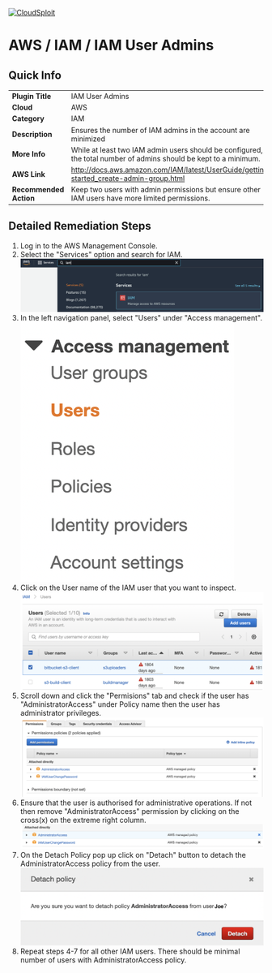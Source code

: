 [![CloudSploit](https://cloudsploit.com/img/logo-new-big-text-100.png "CloudSploit")](https://cloudsploit.com)

# AWS / IAM / IAM User Admins

## Quick Info

| | |
|-|-|
| **Plugin Title** | IAM User Admins |
| **Cloud** | AWS |
| **Category** | IAM |
| **Description** | Ensures the number of IAM admins in the account are minimized |
| **More Info** | While at least two IAM admin users should be configured, the total number of admins should be kept to a minimum. |
| **AWS Link** | http://docs.aws.amazon.com/IAM/latest/UserGuide/getting-started_create-admin-group.html |
| **Recommended Action** | Keep two users with admin permissions but ensure other IAM users have more limited permissions. |

## Detailed Remediation Steps

1. Log in to the AWS Management Console.
2. Select the "Services" option and search for IAM. </br> <img src="/resources/aws/iam/iam-user-admins/step2.png"/>
3. In the left navigation panel, select "Users" under "Access management".</br> <img src="/resources/aws/iam/iam-user-admins/step3.png"/>
4. Click on the User name of the IAM user that you want to inspect.</br> <img src="/resources/aws/iam/iam-user-admins/step4.png"/>
5. Scroll down and click the "Permisions" tab and check if the user has "AdministratorAccess" under Policy name then the user has administrator privileges.</br> <img src="/resources/aws/iam/iam-user-admins/step5.png"/>
6. Ensure that the user is authorised for administrative operations. If not then remove "AdministratorAccess" permission by clicking on the cross(x) on the extreme right column.</br> <img src="/resources/aws/iam/iam-user-admins/step6.png"/>
7. On the Detach Policy pop up click on "Detach" button to detach the AdministratorAccess policy from the user.</br> <img src="/resources/aws/iam/iam-user-admins/step7.png"/>
8. Repeat steps 4-7 for all other IAM users. There should be minimal number of users with AdministratorAccess policy.




